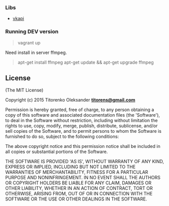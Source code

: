 ### Libs
* [vkapi](https://www.npmjs.com/package/vkapi)

### Running DEV version
> vagrant up

Need install in server ffmpeg.
> apt-get install ffmpeg
> apt-get update && apt-get upgrade ffmpeg

## License

(The MIT License)

Copyright (c) 2015 Titorenko Oleksander **titorens@gmail.com**

Permission is hereby granted, free of charge, to any person obtaining a copy of this software and associated documentation files (the 'Software'), to deal in the Software without restriction, including without limitation the rights to use, copy, modify, merge, publish, distribute, sublicense, and/or sell copies of the Software, and to permit persons to whom the Software is furnished to do so, subject to the following conditions:

The above copyright notice and this permission notice shall be included in all copies or substantial portions of the Software.

THE SOFTWARE IS PROVIDED 'AS IS', WITHOUT WARRANTY OF ANY KIND, EXPRESS OR IMPLIED, INCLUDING BUT NOT LIMITED TO THE WARRANTIES OF MERCHANTABILITY, FITNESS FOR A PARTICULAR PURPOSE AND NONINFRINGEMENT. IN NO EVENT SHALL THE AUTHORS OR COPYRIGHT HOLDERS BE LIABLE FOR ANY CLAIM, DAMAGES OR OTHER LIABILITY, WHETHER IN AN ACTION OF CONTRACT, TORT OR OTHERWISE, ARISING FROM, OUT OF OR IN CONNECTION WITH THE SOFTWARE OR THE USE OR OTHER DEALINGS IN THE SOFTWARE.
